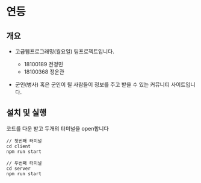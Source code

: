 # 연등

## 개요

- 고급웹프로그래밍(월요일) 팀프로젝트입니다.

  - 18100189 전정민
  - 18100368 정운관

- 군인(병사) 혹은 군인이 될 사람들이 정보를 주고 받을 수 있는 커뮤니티 사이트입니다.

## 설치 및 실행
코드를 다운 받고 두개의 터미널을 open합니다

```
// 첫번째 터미널
cd client
npm run start
```

```
// 두번째 터미널
cd server
npm run start
```
